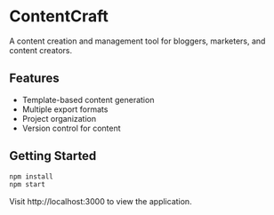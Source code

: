 # ContentCraft

A content creation and management tool for bloggers, marketers, and content creators.

## Features

- Template-based content generation
- Multiple export formats
- Project organization
- Version control for content

## Getting Started

```bash
npm install
npm start
```

Visit http://localhost:3000 to view the application.